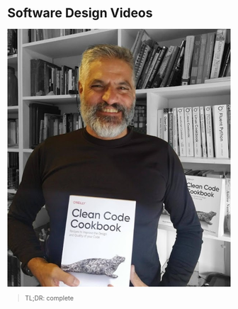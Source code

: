 # Software Design Videos

![Software Design Videos](Software%20Design%20Videos.png)

> TL;DR: complete